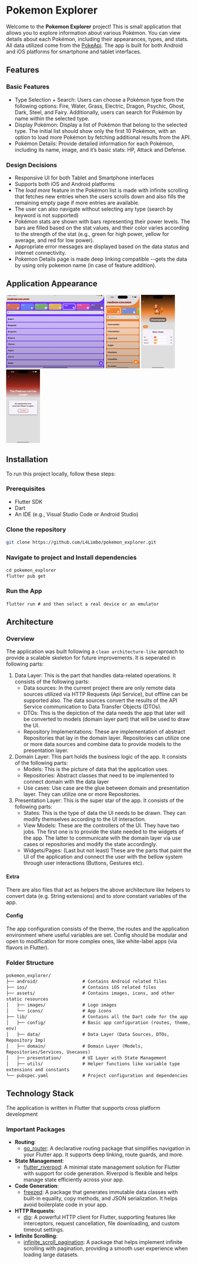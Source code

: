 # Pokemon Explorer

Welcome to the **Pokemon Explorer** project! This is small application that allows you to explore information about various Pokémon. You can view details about each Pokémon, including their appearances, types, and stats. All data utilized come from the [PokeApi](https://pokeapi.co/).
The app is built for both Android and iOS platforms for smartphone and tablet interfaces.

## Features

### Basic Features

- Type Selection + Search: Users can choose a Pokémon type from the following options: Fire, Water, Grass, Electric, Dragon, Psychic, Ghost, Dark, Steel, and Fairy. Additionally, users can search for Pokémon by name within the selected type.
- Display Pokémon: Display a list of Pokémon that belong to the selected type. The initial list should show only the first 10 Pokémon, with an option to load more Pokémon by fetching additional results from the API.
- Pokémon Details: Provide detailed information for each Pokémon, including its name, image, and it’s basic stats: HP, Attack and Defense.

### Design Decisions

- Responsive UI for both Tablet and Smartphone interfaces
- Supports both iOS and Android platforms
- The *load more* feature in the Pokémon list is made with infinite scrolling that fetches new entries when the users scrolls down and also fills the remaining empty page if more entries are available.
- The user can also navigate without selecting any type (search by keyword is not supported)
- Pokémon stats are shown with bars representing their power levels. The bars are filled based on the stat values, and their color varies according to the strength of the stat (e.g., green for high power, yellow for average, and red for low power).
- Appropriate error messages are displayed based on the data status and internet connectivity.
- Pokemon Details page is made deep linking compatible --gets the data by using only pokemon name (in case of feature addition).


## Application Appearance
<p float="left">
<img src="https://github.com/L4Limbo/pokemon_explorer/blob/main/screenshots/Simulator%20Screenshot%20-%20iPad%20Pro%2013-inch%20(M4)%20-%202025-03-09%20at%2020.58.44.png" alt="" width="267" height="200" />
<img src="https://github.com/L4Limbo/pokemon_explorer/blob/main/screenshots/Simulator%20Screenshot%20-%20iPhone%2016%20Plus%20-%202025-03-09%20at%2020.58.56.png" alt="" width="92" height="200" />
<img src="https://github.com/L4Limbo/pokemon_explorer/blob/main/screenshots/Simulator%20Screenshot%20-%20iPhone%2016%20Plus%20-%202025-03-09%20at%2020.59.06.png" alt="" width="92" height="200" />
<img src="https://github.com/L4Limbo/pokemon_explorer/blob/main/screenshots/Simulator%20Screenshot%20-%20iPhone%2016%20Plus%20-%202025-03-09%20at%2020.59.32.png" alt="" width="92" height="200" />
</p>


## Installation

To run this project locally, follow these steps:

### Prerequisites

- Flutter SDK
- Dart
- An IDE (e.g., Visual Studio Code or Android Studio)

### Clone the repository

```bash
git clone https://github.com/L4Limbo/pokemon_explorer.git
```

### Navigate to project and Install dependencies

```
cd pokemon_explorer
flutter pub get
```

### Run the App

```
flutter run # and then select a real device or an emulator
```


## Architecture

### Overview

The application was built following a `clean architecture-like` aproach to provide a scalable skeleton for future improvements. It is seperated in following parts:
1. Data Layer: This is the part that handles data-related operations. It consists of the following parts:
	- Data sources: In the current project there are only remote data sources utilized via HTTP Requests (Api Service), but offline can be supported also. The data sources convert the results of the API Service communication to Data Transfer Objects (DTOs).
	- DTOs: This is the depiction of the data needs the app that later will be converted to models (domain layer part) that will be used to draw the UI.
	- Repository Implementations: These are implementation of abstract Repositories that lay in the domain layer. Repositories can utilize one or more data sources and combine data to provide models to the presentation layer.
2. Domain Layer: This part holds the business logic of the app. It consists of the following parts:
	- Models: This is the picture of data that the application uses.
	- Repositories: Abstract classes that need to be implemented to connect domain with the data layer
	- Use cases: Use case are the glue between domain and presentation layer. They can utilize one or more Repositories.
3. Presentation Layer: This is the super star of the app. It consists of the following parts:
	- States: This is the type of data the UI needs to be drawn. They can modify themselves according to the UI interaction.
	- View Models: These are the controllers of the UI. They have two jobs. The first one is to provide the state needed to the widgets of the app. The latter to communicate with the domain layer via use cases or repositories and modify the state accordingly.
	- Widgets/Pages: (Last but not least) These are the parts that paint the UI of the application and connect the user with the bellow system through user interactions (Buttons, Gestures etc).

#### Extra
There are also files that act as helpers the above architecture like helpers to convert data (e.g. String extensions) and to *store* constant variables of the app.

#### Config
The app configuration consists of the theme, the routes and the application environment where useful variables are set. Config should be modular and open to modification for more complex ones, like white-label apps (via flavors in Flutter).

### Folder Structure

```
pokemon_explorer/
├── android/                 # Contains Android related files
├── ios/                     # Contains iOS related files
├── assets/                  # Contains images, icons, and other static resources
│   ├── images/              # Logo images
│   └── icons/               # App icons
├── lib/                     # Contains all the Dart code for the app
│   ├── config/              # Basic app configuration (routes, theme, env)
│   ├── data/                # Data Layer (Data Sources, DTOs, Repository Imp)
│   ├── domain/              # Domain Layer (Models, Repositories/Services, Usecases)
│   ├── presentation/        # UI Layer with State Management
│   ├── utils/               # Helper functions like variable type extensions and constants
└── pubspec.yaml             # Project configuration and dependencies

```


## Technology Stack

The application is written in Flutter that supports cross platform development

### Important Packages

- **Routing**:  
  - [go_router](https://pub.dev/packages/go_router): A declarative routing package that simplifies navigation in your Flutter app. It supports deep linking, route guards, and more.
- **State Management**:  
  - [flutter_riverpod](https://pub.dev/packages/flutter_riverpod): A minimal state management solution for Flutter with support for code generation. Riverpod is flexible and helps manage state efficiently across your app.
- **Code Generation**:  
  - [freezed](https://pub.dev/packages/freezed): A package that generates immutable data classes with built-in equality, copy methods, and JSON serialization. It helps avoid boilerplate code in your app.
- **HTTP Requests**:  
  - [dio](https://pub.dev/packages/dio): A powerful HTTP client for Flutter, supporting features like interceptors, request cancellation, file downloading, and custom timeout settings.
- **Infinite Scrolling**:  
  - [infinite_scroll_pagination](https://pub.dev/packages/infinite_scroll_pagination): A package that helps implement infinite scrolling with pagination, providing a smooth user experience when loading large datasets.

